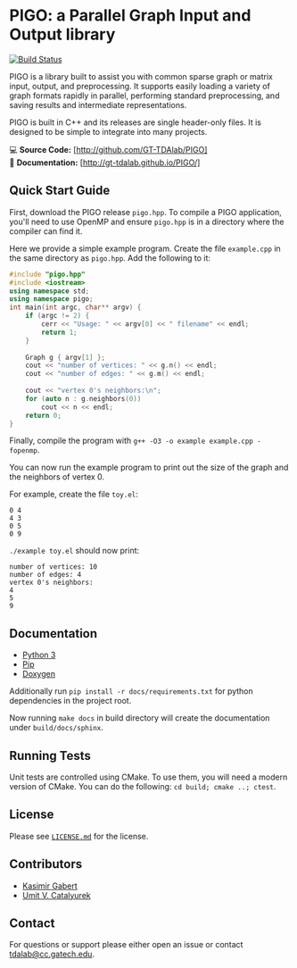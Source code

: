 # PIGO: a Parallel Graph Input and Output library

[![Build Status](https://travis-ci.org/GT-TDAlab/PIGO.svg?branch=master)](https://travis-ci.org/GT-TDAlab/PIGO)

PIGO is a library built to assist you with common sparse graph or matrix
input, output, and preprocessing. It supports easily loading a variety of
graph formats rapidly in parallel, performing standard preprocessing, and
saving results and intermediate representations.

PIGO is built in C++ and its releases are single header-only files.  It is
designed to be simple to integrate into many projects.

💻 **Source Code:** [http://github.com/GT-TDAlab/PIGO]  
📘 **Documentation:** [http://gt-tdalab.github.io/PIGO/]

## Quick Start Guide

First, download the PIGO release `pigo.hpp`. To compile a PIGO
application, you'll need to use OpenMP and ensure `pigo.hpp` is in
a directory where the compiler can find it.

Here we provide a simple example program. Create the file `example.cpp` in
the same directory as `pigo.hpp`. Add the following to it:

```C++
#include "pigo.hpp"
#include <iostream>
using namespace std;
using namespace pigo;
int main(int argc, char** argv) {
    if (argc != 2) {
    	cerr << "Usage: " << argv[0] << " filename" << endl;
    	return 1;
    }
    
    Graph g { argv[1] };
    cout << "number of vertices: " << g.n() << endl;
    cout << "number of edges: " << g.m() << endl;
    
    cout << "vertex 0's neighbors:\n";
    for (auto n : g.neighbors(0))
        cout << n << endl;
    return 0;
}
```

Finally, compile the program with
`g++ -O3 -o example example.cpp -fopenmp`.

You can now run the example program to print out the size of the graph and
the neighbors of vertex 0.

For example, create the file `toy.el`:

```
0 4
4 3
0 5
0 9
```

`./example toy.el` should now print:

```
number of vertices: 10
number of edges: 4
vertex 0's neighbors:
4
5
9
```

## Documentation

* [Python 3](https://www.python.org/downloads/)
* [Pip](https://pip.pypa.io/en/stable/installing/)
* [Doxygen](https://www.doxygen.nl/download.html)

Additionally run `pip install -r docs/requirements.txt` for python dependencies in the project root.

Now running `make docs` in build directory will create the documentation under `build/docs/sphinx`.

## Running Tests

Unit tests are controlled using CMake. To use them, you will need a modern
version of CMake. You can do the following: `cd build; cmake ..; ctest`.

## License

Please see [`LICENSE.md`](LICENSE.md) for the license.

## Contributors

* [Kasimir Gabert](https://kasimir.co)
* [Umit V. Catalyurek](https://cc.gatech.edu/~umit)

## Contact

For questions or support please either open an issue or contact
<tdalab@cc.gatech.edu>.
